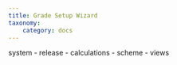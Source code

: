 ```yaml
---
title: Grade Setup Wizard
taxonomy:
    category: docs
---
```

 
 system - release - calculations - scheme - views

